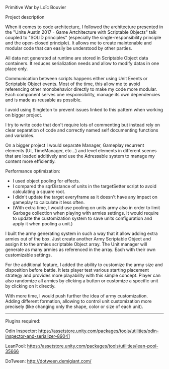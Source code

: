Primitive War by Loïc Bouvier

Project description

When it comes to code architecture, I followed the architecture presented in the "Unite Austin 2017 - Game Artchitecture with Scriptable Objects" talk 
coupled to "SOLID principles" (especially the single-responsibility principle and the open-closed principle).
It allows me to create maintenable and modular code that can easily be understood by other parties.

All data not generated at runtime are stored in Scriptable Object data containers. 
It reduces serialization needs and allow to modify datas in one place only.

Communication between scripts happens either using Unit Events or Scriptable Object events. 
Most of the time, this allow me to avoid referencing other monobehavior directly to make my code more modular. 
Each component serves one responisibility, manage its own dependencies and is made as reusable as possible.

I avoid using Singleton to prevent issues linked to this pattern when working on bigger project.

I try to write code that don't require lots of commenting but instead rely on clear separation of code and correctly named self documenting functions and variables.

On a bigger project I would separate Manager, Gameplay recurrent elements (UI, TimeManager, etc...) and level elements in different scenes
that are loaded additively and use the Adressable system to manage my content more efficiently.

Performance optimization:
- I used object pooling for effects.
- I compared the sqrDistance of units in the targetSetter script to avoid calculating a square root.
- I didn't update the target everyframe as it doesn't have any impact on gameplay to calculate it less often.
- (With extra time, I would use pooling on units army also in order to limit Garbage collection when playing with armies settings. It would require to update
 the customization system to save units configuration and apply it when pooling a unit.)

I built the army generating system in such a way that it allow adding extra armies out of the box. 
Just create another Army Scriptable Object and assign it to the armies scriptable Object array. 
The Unit manager will generate as many armies as referenced in the array. Each with their own customizable settings.

For the additional feature, I added the ability to customize the army size and disposition before battle. It lets player test various starting
placement strategy and provides more playability with this simple concept. Player can also randomize all armies by clicking a button or customize a specific
unit by clicking on it directly.

With more time, I would push further the idea of army customization. Adding different formation, allowing to control unit customization more precisely 
(like changing only the shape, color or size of each unit).

--------------------------------------------------------------------------------------------

Plugins required:

Odin Inspector:
https://assetstore.unity.com/packages/tools/utilities/odin-inspector-and-serializer-89041

LeanPool:
https://assetstore.unity.com/packages/tools/utilities/lean-pool-35666

DoTween:
http://dotween.demigiant.com/